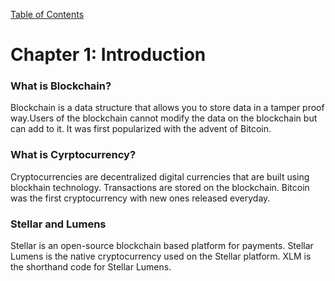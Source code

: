 [Table of Contents](index.md)
# Chapter 1: Introduction
### What is Blockchain?

Blockchain is a data structure that allows you to store data in a tamper proof way.Users of the blockchain cannot modify the data on the blockchain but can add to it. It was first popularized with the advent of Bitcoin.  

### What is Cyrptocurrency?

Cryptocurrencies are decentralized digital currencies that are built using blockhain technology. Transactions are stored on the blockchain. Bitcoin was the first cryptocurrency with new ones released everyday.  

### Stellar and Lumens

Stellar is an open-source blockchain based platform for payments. Stellar Lumens is the native cryptocurrency used on the Stellar platform. XLM is the shorthand code for Stellar Lumens.

